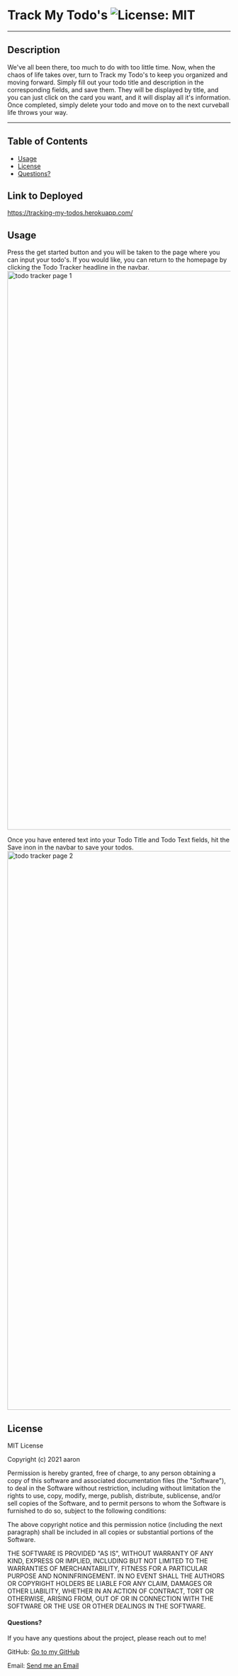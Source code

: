 # Track My Todo's ![License: MIT](https://img.shields.io/badge/license-MIT-orange?style=for-the-badge&logo=appveyor)

---

## Description

We've all been there, too much to do with too little time. Now, when the chaos of life takes over, turn to Track my Todo's to keep you organized and moving forward. Simply fill out your todo title and description in the corresponding fields, and save them. They will be displayed by title, and you can just click on the card you want, and it will display all it's information. Once completed, simply delete your todo and move on to the next curveball life throws your way.

---

## Table of Contents

- [Usage](#usage)
- [License](#license)
- [Questions?](#questions)

## Link to Deployed

https://tracking-my-todos.herokuapp.com/

## Usage

Press the get started button and you will be taken to the page where you can input your todo's. If you would like, you can return to the homepage by clicking the Todo Tracker headline in the navbar.
<img width="1260" alt="todo tracker page 1" src="https://user-images.githubusercontent.com/88466341/145316674-b84c3487-139e-433d-8ed2-cc4545842dd6.png">

Once you have entered text into your Todo Title and Todo Text fields, hit the Save inon in the navbar to save your todos.
<img width="1260" alt="todo tracker page 2" src="https://user-images.githubusercontent.com/88466341/145316732-6e7abb12-e2cf-4cf3-8495-da9d2e349b7e.png">

## License

MIT License

Copyright (c) 2021 aaron

Permission is hereby granted, free of charge, to any person obtaining a copy of this software and associated documentation files (the "Software"), to deal in the Software without restriction, including without limitation the rights to use, copy, modify, merge, publish, distribute, sublicense, and/or sell copies of the Software, and to permit persons to whom the Software is furnished to do so, subject to the following conditions:

The above copyright notice and this permission notice (including the next paragraph) shall be included in all copies or substantial portions of the Software.

THE SOFTWARE IS PROVIDED "AS IS", WITHOUT WARRANTY OF ANY KIND, EXPRESS OR IMPLIED, INCLUDING BUT NOT LIMITED TO THE WARRANTIES OF MERCHANTABILITY, FITNESS FOR A PARTICULAR PURPOSE AND NONINFRINGEMENT. IN NO EVENT SHALL THE AUTHORS OR COPYRIGHT HOLDERS BE LIABLE FOR ANY CLAIM, DAMAGES OR OTHER LIABILITY, WHETHER IN AN ACTION OF CONTRACT, TORT OR OTHERWISE, ARISING FROM, OUT OF OR IN CONNECTION WITH THE SOFTWARE OR THE USE OR OTHER DEALINGS IN THE SOFTWARE.

#### Questions?

If you have any questions about the project, please reach out to me!

GitHub: [Go to my GitHub](https://github.com/afarr002)

Email: [Send me an Email](afarrell002@gmail.com)
